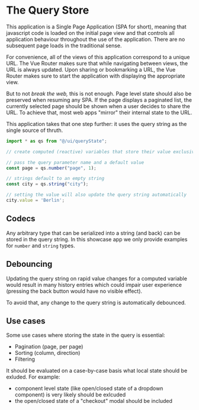 # The Query Store

This application is a Single Page Application (SPA for short), meaning that javascript code is loaded on the initial page view and that controls all application behaviour throughout the use of the application. There are no subsequent page loads in the traditional sense.

For convenience, all of the views of this application correspond to a unique URL. The Vue Router makes sure that while navigating between views, the URL is always updated. Upon sharing or bookmarking a URL, the Vue Router makes sure to start the application with displaying the appropriate view.

But to not _break the web,_ this is not enough. Page level state should also be preserved when resuming any SPA. If the page displays a paginated list, the currently selected page should be shown when a user decides to share the URL. To achieve that, most web apps "mirror" their internal state to the URL.

This application takes that one step further: it uses the query string as the single source of thruth.

```ts
import * as qs from "@/ui/queryState";

// create computed (reactive) variables that store their value exclusively in the query string

// pass the query parameter name and a default value
const page = qs.number("page", 1);

// strings default to an empty string
const city = qs.string("city");

// setting the value will also update the query string automatically
city.value = 'Berlin';
```

## Codecs

Any arbitrary type that can be serialized into a string (and back) can be stored in the query string. In this showcase app we only provide examples for `number` and `string` types.

## Debouncing

Updating the query string on rapid value changes for a computed variable would result in many history entries which could impair user experience (pressing the back button would have no visible effect).

To avoid that, any change to the query string is automatically debounced.

## Use cases

Some use cases where storing the state in the query is essential:

- Pagination (page, per page)
- Sorting (column, direction)
- Filtering

It should be evaluated on a case-by-case basis what local state should be exluded. For example:

- component level state (like open/closed state of a dropdown component) is very likely should be exlcuded
- the open/closed state of a "checkout" modal should be included

